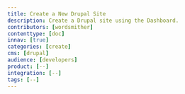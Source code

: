 ```yaml
---
title: Create a New Drupal Site
description: Create a Drupal site using the Dashboard.
contributors: [wordsmither]
contenttype: [doc]
innav: [true]
categories: [create]
cms: [drupal]
audience: [developers]
product: [--]
integration: [--]
tags: [--]
---
```


